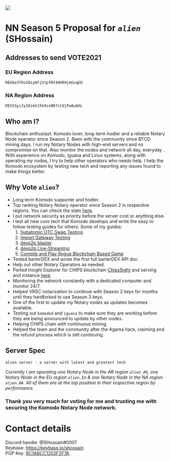 ![](https://www.telegraph.co.uk/content/dam/tv/2021/01/28/TELEMMGLPICT000248682950_trans_NvBQzQNjv4BqpVlberWd9EgFPZtcLiMQfyf2A9a6I9YchsjMeADBa08.jpeg?imwidth=720)

# NN Season 5 Proposal for *`alien`* (SHossain)

## Addresses to send VOTE2021
### EU Region Address
```
REUke3f6vVQiy6FjStpfRt4HUR9jmGxqED
```
### NA Region Address
```
RESSSyiJy3Xzek15k9sxB87cCdjPwAuAXL
```

## Who am I?
Blockchain enthusiast. Komodo lover, long-term hodler and a reliable Notary Node operator since Season 2. Been with the community since BTCD mining days. I run my Notary Nodes with high-end servers and no compromise on that. Also monitor the nodes and network all day, everyday . With experience on Komodo, iguana and Linux systems, along with operating my nodes, I try to help other operators who needs help. I help the Komodo ecosystem by testing new tech and reporting any issues found to make things better.

## Why Vote `alien`?
- Long term Komodo supporter and hodler.
- Top ranking Notary Notary operator since Season 2 in respective regions. You can check the stats [here](https://komodostats.com/nn).
- I put network security as priority before the server cost or anything else.
- I test all new core tech that Komodo develops and write the easy to follow testing guides for others. Some of my guides: 
	1. [Subatomic OTC Swap Testing](https://gist.github.com/himu007/add3181427bb53ab5dc5160537f0c238)
	2. [Import Gateway Testing](https://gist.github.com/himu007/5b61ebb330ee46c4c1f7518d34e30d42)
	3. [dexp2p blaster](https://gist.github.com/himu007/c301e69883556d595bfbcb672149783d)
	4. [dexp2p Live-Streaming](https://techloverhd.com/2020/01/use-komodo-dexp2p-tech-for-live-streaming/)
	5. [Compile and Play Rogue Blockchain Based Game](https://gist.github.com/himu007/93e77004490f4716a523d2a0daaf0d37) 
- Tested barterDEX and wrote the first full barterDEX API doc.
- Help out other Notary Operators as needed.
- Ported Insight Explorer for CHIPS blockchain [ChipsSight](https://github.com/techloverhd/chipssight/) and serving and instance [here](https://chipssight.techloverhd.com/).
- Monitoring the network constantly with a dedicated computer and monitor 24/7.
- Helped VRSC notarization to continue with Season 2 keys for months until they hardforked to use Season 3 keys.
- One of the first to update my Notary nodes as updates becomes available.
- Testing out `komodod` and `iguana` to make sure they are working before they are being announced to update by other nodes.
- Helping CHIPS chain with continuous mining.
- Helped the team and the community after the Agama hack, claiming and the refund process which is still continuing.

## Server Spec
```
alien server - a server with latest and greatest tech
```
_Currently I am operating one Notary Node in the AR region `alien_AR`, one Notary Node in the EU region `alien_EU` & one Notary Node in the NA region `alien_NA`. All of them are at the top position in their respective region by performance._

### Thank you very much for voting for me and trusting me with securing the Komodo Notary Node network.

# Contact details
Discord handle: @SHossain#0007  
Keybase: https://keybase.io/shossain  
PGP Key: [9C1ABCC1202F2F7A](https://keybase.io/shossain/pgp_keys.asc)    
